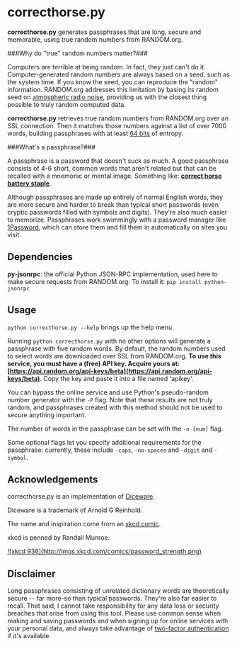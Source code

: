 correcthorse.py
================

**correcthorse.py** generates passphrases that are long, secure and memorable,
using true random numbers from RANDOM.org.

###Why do "true" random numbers matter?###

Computers are terrible at being random. In fact, they just can't do it. Computer-generated random numbers are always based on a seed, such as the system time. If you know the seed, you can reproduce the "random" information. RANDOM.org addresses this limitation by basing its random seed on [atmospheric radio noise](http://www.random.org/faq/#Q1.4), providing us with the closest thing possible to truly random computed data.

__correcthorse.py__ retrieves true random numbers from RANDOM.org over an SSL connection. Then it matches those numbers against a list of over 7000 words, building passphrases with at least [64 bits](http://world.std.com/%7Ereinhold/dicewarefaq.html#howlong) of entropy.

###What's a passphrase?###

A passphrase is a password that doesn't suck as much. A good passphrase consists of 4-6 short, common words that aren't related but that can be recalled with a mnemonic or mental image. Something like: <a href="#xkcd">__correct horse battery staple__</a>. 

Although passphrases are made up entirely of normal English words, they are more secure and harder to break than typical short passwords (even cryptic passwords filled with symbols and digits). They're also much easier to memorize. Passphrases work swimmingly with a password manager like [1Password](https://agilebits.com/onepassword), which can store them and fill them in automatically on sites you visit.



Dependencies
------------

**py-jsonrpc**: the official Python JSON-RPC implementation, used here to make secure requests from RANDOM.org. To install it: `pip install python-jsonrpc`


Usage
-----

`python correcthorse.py --help` brings up the help menu.

Running `python correcthorse.py` with no other options will generate a passphrase with five random words. By default, the random numbers used to select words are downloaded over SSL from RANDOM.org. __To use this service, you must have a (free) API key. Acquire yours at: [https://api.random.org/api-keys/beta](https://api.random.org/api-keys/beta)__. Copy the key and paste it into a file named 'apikey'.

You can bypass the online service and use Python's pseudo-random number generator with the `-P` flag. Note that these results are not truly random, and passphrases created with this method should not be used to secure anything important.

The number of words in the passphrase can be set with the `-n [num]` flag.

Some optional flags let you specify additional requirements for the passphrase: currently, these include `-caps`, `-no-spaces` and `-digit` and `-symbol`.

Acknowledgements
----------------


correcthorse.py is an implementation of [Diceware](http://world.std.com/~reinhold/diceware.html).

Diceware is a trademark of Arnold G Reinhold.

The name and inspiration come from an [xkcd comic](http://xkcd.com/936/).

<a name="xkcd">xkcd</a> is penned by Randall Munroe.

<a href="http://xkcd.com/936/">
![xkcd 936](http://imgs.xkcd.com/comics/password_strength.png)
</a>



Disclaimer
----------

Long passphrases consisting of unrelated dictionary words are theoretically secure -- far more-so than typical passwords. They're also far easier to recall. That said, I cannot take responsibility for any data loss or security breaches that arise from using this tool. Please use common sense when making and saving passwords and when signing up for online services with your personal data, and always take advantage of [two-factor authentication](http://www.pcmag.com/article2/0,2817,2456400,00.asp) if it's available.